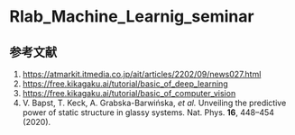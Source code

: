 # Rlab_Machine_Learnig_seminar
## 参考文献
1. https://atmarkit.itmedia.co.jp/ait/articles/2202/09/news027.html
2. https://free.kikagaku.ai/tutorial/basic_of_deep_learning
3. https://free.kikagaku.ai/tutorial/basic_of_computer_vision
4. V. Bapst, T. Keck, A. Grabska-Barwińska, _et al._ Unveiling the predictive power of static structure in glassy systems. Nat. Phys. **16**, 448–454 (2020).
